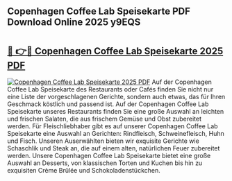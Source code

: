 ## Copenhagen Coffee Lab Speisekarte PDF Download Online 2025 y9EQS

# <h2><a href="http://gcbnq84.nevu.top/?p=Copenhagen+Coffee+Lab+Speisekarte">🔗 👉🔴 Copenhagen Coffee Lab Speisekarte 2025 PDF</a></h2>

[![Copenhagen Coffee Lab Speisekarte 2025 PDF](https://i.imgur.com/dBaPXMq.png)](http://gcbnq84.nevu.top/?p=Copenhagen+Coffee+Lab+Speisekarte)
Auf der Copenhagen Coffee Lab Speisekarte des Restaurants oder Cafés finden Sie nicht nur eine Liste der vorgeschlagenen Gerichte, sondern auch etwas, das für Ihren Geschmack köstlich und passend ist. Auf der Copenhagen Coffee Lab Speisekarte unseres Restaurants finden Sie eine große Auswahl an leichten und frischen Salaten, die aus frischem Gemüse und Obst zubereitet werden. Für Fleischliebhaber gibt es auf unserer Copenhagen Coffee Lab Speisekarte eine Auswahl an Gerichten: Rindfleisch, Schweinefleisch, Huhn und Fisch. Unseren Auserwählten bieten wir exquisite Gerichte wie Schaschlik und Steak an, die auf einem alten, natürlichen Feuer zubereitet werden. Unsere Copenhagen Coffee Lab Speisekarte bietet eine große Auswahl an Desserts, von klassischen Torten und Kuchen bis hin zu exquisiten Crème Brûlée und Schokoladenstückchen.

